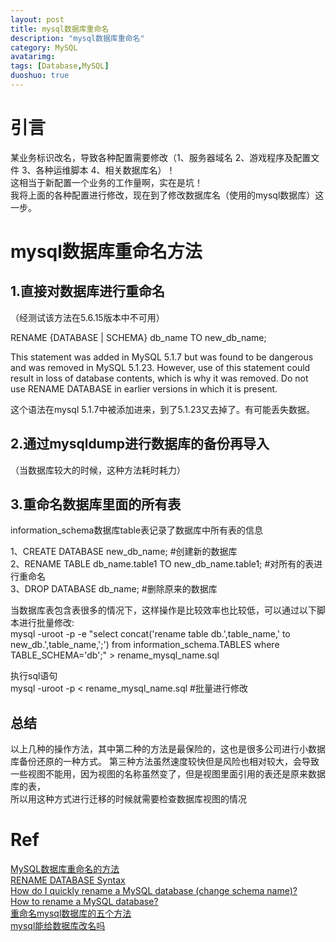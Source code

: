 ```yaml
---
layout: post
title: mysql数据库重命名
description: "mysql数据库重命名"
category: MySQL
avatarimg:
tags: [Database,MySQL]
duoshuo: true
---
```


# 引言
某业务标识改名，导致各种配置需要修改（1、服务器域名 2、游戏程序及配置文件 3、各种运维脚本 4、相关数据库名）！  
这相当于新配置一个业务的工作量啊，实在是坑！  
我将上面的各种配置进行修改，现在到了修改数据库名（使用的mysql数据库）这一步。

# mysql数据库重命名方法

## 1.直接对数据库进行重命名
（经测试该方法在5.6.15版本中不可用）
> 
RENAME {DATABASE | SCHEMA} db_name TO new_db_name;

>
This statement was added in MySQL 5.1.7 but was found to be dangerous and was removed in MySQL 5.1.23. 
However, use of this statement could result in loss of database contents, which is why it was removed. 
Do not use RENAME DATABASE in earlier versions in which it is present.

这个语法在mysql 5.1.7中被添加进来，到了5.1.23又去掉了。有可能丢失数据。

## 2.通过mysqldump进行数据库的备份再导入
（当数据库较大的时候，这种方法耗时耗力）

## 3.重命名数据库里面的所有表

information_schema数据库table表记录了数据库中所有表的信息

> 
1、CREATE DATABASE new_db_name;  #创建新的数据库  
2、RENAME TABLE db_name.table1 TO new_db_name.table1;   #对所有的表进行重命名  
3、DROP DATABASE db_name;            #删除原来的数据库  

>
当数据库表包含表很多的情况下，这样操作是比较效率也比较低，可以通过以下脚本进行批量修改:  
mysql -uroot -p -e "select concat('rename table db.',table_name,' to new_db.',table_name,';') from information_schema.TABLES where TABLE_SCHEMA='db';" > rename_mysql_name.sql

> 
执行sql语句  
mysql -uroot -p < rename_mysql_name.sql   #批量进行修改


## 总结

>
以上几种的操作方法，其中第二种的方法是最保险的，这也是很多公司进行小数据库备份还原的一种方式。
第三种方法虽然速度较快但是风险也相对较大，会导致一些视图不能用，因为视图的名称虽然变了，但是视图里面引用的表还是原来数据库的表，  
所以用这种方式进行迁移的时候就需要检查数据库视图的情况


# Ref
[MySQL数据库重命名的方法](http://blog.itpub.net/12679300/viewspace-1699283/)  
[RENAME DATABASE Syntax](https://dev.mysql.com/doc/refman/5.1/en/rename-database.html)  
[How do I quickly rename a MySQL database (change schema name)?](http://stackoverflow.com/questions/67093/how-do-i-quickly-rename-a-mysql-database-change-schema-name)  
[How to rename a MySQL database?](http://serverfault.com/questions/195221/how-to-rename-a-mysql-database)  
[重命名mysql数据库的五个方法](http://www.weste.net/2013/3-26/89895.html)  
[mysql能给数据库改名吗](http://www.itpub.net/thread-1408727-1-1.html)  


